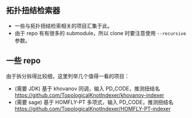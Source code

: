 ## 拓扑扭结检索器
- 一些与拓扑扭结检索相关的项目汇集于此。
- 由于 repo 有有很多的 submodule，所以 clone 时要注意使用 `--recursive` 参数。

## 一些 repo
由于拆分拆得比较细，这里列举几个值得一看的项目：
- (需要 JDK) 基于 khovanov 同调，输入 PD_CODE，推测扭结名 https://github.com/TopologicalKnotIndexer/khovanov-indexer
- (需要 sage) 基于 HOMFLY-PT 多项式，输入 PD_CODE，推测扭结名 https://github.com/TopologicalKnotIndexer/HOMFLY-PT-indexer
